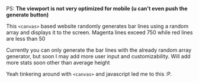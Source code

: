 PS: **The viewport is not very optimized for mobile (u can't even push the generate button)**

This `<canvas>` based website randomly generates bar lines using a random array and displays
  it to the screen. Magenta lines exceed 750 while red lines are less than 50

Currently you can only generate the bar lines with the already random array generator,
  but soon I may add more user input and customizability.
Will add more stats soon other than average height

Yeah tinkering around with `<canvas>` and javascript led me to this :P. 

